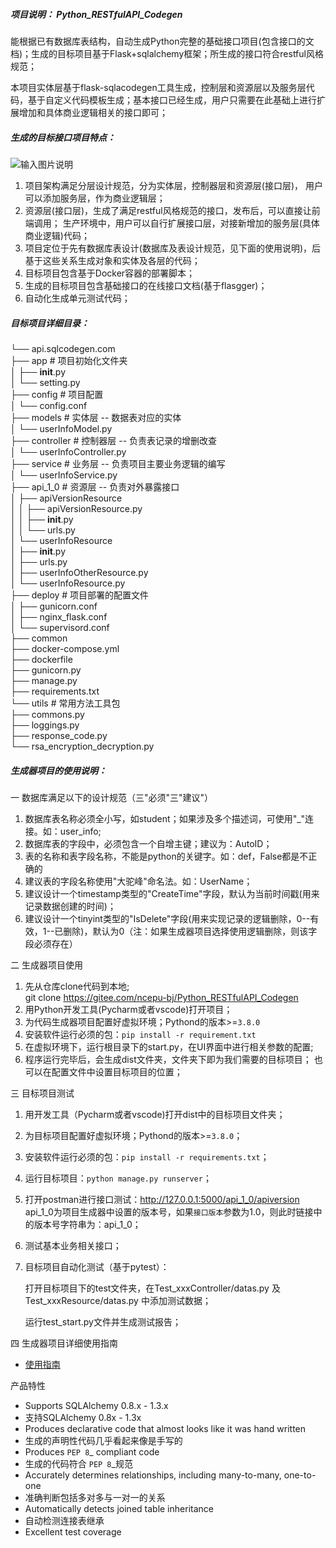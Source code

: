 ##### 项目说明： Python_RESTfulAPI_Codegen

能根据已有数据库表结构，自动生成Python完整的基础接口项目(包含接口的文档)；生成的目标项目基于Flask+sqlalchemy框架；所生成的接口符合restful风格规范；  

本项目实体层基于flask-sqlacodegen工具生成，控制层和资源层以及服务层代码，基于自定义代码模板生成；基本接口已经生成，用户只需要在此基础上进行扩展增加和具体商业逻辑相关的接口即可；

##### 生成的目标接口项目特点：

![输入图片说明](https://images.gitee.com/uploads/images/2021/0905/200245_9c40fbe9_9201274.png "屏幕截图.png")

1. 项目架构满足分层设计规范，分为实体层，控制器层和资源层(接口层)，
   用户可以添加服务层，作为商业逻辑层；
2. 资源层(接口层)，生成了满足restful风格规范的接口，发布后，可以直接让前端调用；
   生产环境中，用户可以自行扩展接口层，对接新增加的服务层(具体商业逻辑)代码；
3. 项目定位于先有数据库表设计(数据库及表设计规范，见下面的使用说明)，后基于这些关系生成对象和实体及各层的代码；
4. 目标项目包含基于Docker容器的部署脚本；
5. 生成的目标项目包含基础接口的在线接口文档(基于flasgger)；
6. 自动化生成单元测试代码；


##### 目标项目详细目录：   

└── api.sqlcodegen.com  
    ├── app  # 项目初始化文件夹  
    │   ├── __init__.py  
    │   └── setting.py  
    ├── config  # 项目配置  
    │   └── config.conf  
    ├── models # 实体层 -- 数据表对应的实体  
    │   └── userInfoModel.py  
    ├── controller  # 控制器层 -- 负责表记录的增删改查  
    │   └── userInfoController.py  
    ├── service  # 业务层 -- 负责项目主要业务逻辑的编写  
    │   └── userInfoService.py  
    ├── api_1_0  # 资源层 -- 负责对外暴露接口  
    │   ├── apiVersionResource  
    │   │   ├── apiVersionResource.py  
    │   │   ├── __init__.py  
    │   │   └── urls.py  
    │   └── userInfoResource  
    │       ├── __init__.py  
    │       ├── urls.py  
    │       ├── userInfoOtherResource.py  
    │       └── userInfoResource.py   
    ├── deploy  # 项目部署的配置文件  
    │   ├── gunicorn.conf  
    │   ├── nginx_flask.conf  
    │   └── supervisord.conf  
    ├── common  
    ├── docker-compose.yml  
    ├── dockerfile  
    ├── gunicorn.py  
    ├── manage.py  
    ├── requirements.txt  
    └── utils  # 常用方法工具包  
        ├── commons.py  
        ├── loggings.py  
        ├── response_code.py  
        └── rsa_encryption_decryption.py  



##### 生成器项目的使用说明： 

一 数据库满足以下的设计规范（三"必须"三"建议"）  

1. 数据库表名称必须全小写，如student；如果涉及多个描述词，可使用"_"连接。如：user_info;  
2. 数据库表的字段中，必须包含一个自增主键；建议为：AutoID；
3. 表的名称和表字段名称，不能是python的关键字。如：def，False都是不正确的  
4. 建议表的字段名称使用"大驼峰"命名法。如：UserName；  
5. 建议设计一个timestamp类型的"CreateTime"字段，默认为当前时间戳(用来记录数据创建的时间)；
6. 建议设计一个tinyint类型的"IsDelete"字段(用来实现记录的逻辑删除，0--有效，1--已删除)，默认为0（注：如果生成器项目选择使用逻辑删除，则该字段必须存在）

二 生成器项目使用

1. 先从仓库clone代码到本地;  
   git clone https://gitee.com/ncepu-bj/Python_RESTfulAPI_Codegen
2. 用Python开发工具(Pycharm或者vscode)打开项目；
3. 为代码生成器项目配置好虚拟环境；Pythond的版本>=`3.8.0`
4. 安装软件运行必须的包：`pip install -r requirement.txt`
5. 在虚拟环境下，运行根目录下的start.py，在UI界面中进行相关参数的配置;
6. 程序运行完毕后，会生成dist文件夹，文件夹下即为我们需要的目标项目；
   也可以在配置文件中设置目标项目的位置；

三 目标项目测试  

1. 用开发工具（Pycharm或者vscode)打开dist中的目标项目文件夹；  

2. 为目标项目配置好虚拟环境；Pythond的版本>=`3.8.0`；  

3. 安装软件运行必须的包：`pip install -r requirements.txt`；  

4. 运行目标项目：`python manage.py runserver`；  

5. 打开postman进行接口测试：http://127.0.0.1:5000/api_1_0/apiversion  
   api_1_0为项目生成器中设置的版本号，如果`接口版本`参数为1.0，则此时链接中的版本号字符串为：api_1_0；  

6. 测试基本业务相关接口；  

7. 目标项目自动化测试（基于pytest）：

   打开目标项目下的test文件夹，在Test_xxxController/datas.py 及 Test_xxxResource/datas.py 中添加测试数据；

   运行test_start.py文件并生成测试报告；

四 生成器项目详细使用指南  

- <a href="https://idealstudio-ncepu.yuque.com/books/share/24f6d050-acd5-4838-a87c-6dcb3afe5e05?# 《Python代码生成器快速使用指南》" target="_blank">使用指南</a>


产品特性

* Supports SQLAlchemy 0.8.x - 1.3.x
* 支持SQLAlchemy 0.8x - 1.3x
* Produces declarative code that almost looks like it was hand written
* 生成的声明性代码几乎看起来像是手写的
* Produces `PEP 8`_ compliant code
* 生成的代码符合 `PEP 8`_规范
* Accurately determines relationships, including many-to-many, one-to-one
* 准确判断包括多对多与一对一的关系
* Automatically detects joined table inheritance
* 自动检测连接表继承
* Excellent test coverage